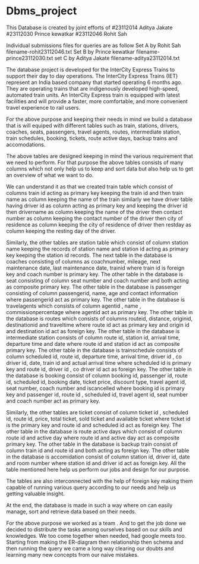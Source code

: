 # Dbms_project
This Database is created by joint efforts of
  #23112014 Aditya Jakate
  #23112030 Prince kewatkar
  #23112046 Rohit Sah

  Individual submissions files  for queries are as follow
   Set A by  Rohit Sah filename-rohit23112046.txt
   Set B  by Prince kewatkar filename-prince23112030.txt
   set C by Aditya Jakate filename-aditya23112014.txt

The database project is developed for the InterCity Express Trains to support their day to day operations. The InterCity Express Trains (IET) represent an India based company that started operating 6 months ago. They are operating trains that are indigenously developed high-speed, automated train units. An InterCity Express  train  is equipped with latest facilities and will provide a faster, more comfortable, and more convenient travel experience to rail users. 

For the above purpose and keeping their needs in mind we build a database that is will equiped with different tables such as train, stations, drivers, coaches, seats, passengers, travel agents, routes, intermediate station, train schedules, booking, tickets, route active days, backup trains and accomodations.

The above tables are designed keeping in mind the various requirement that we need to perform. For that purpose the above tables consists of many columns which not only help us to keep and sort data but also help us to get an overview of what we want to do.

We can understand it as that we created train table which consist of columns train id acting as primary key keeping the train id and then train name as column keeping the name of the train similarly we have driver table having driver id as column acting as primary key and keeping the driver id then drivername as column keeping the name of the driver then contact number as column keeping the contact number of the driver then city of residence as column keeping the city of residence of driver  then restday as column keeping the resting day of the driver.

Similarly, the other tables are station table which consist of column station name keeping the records of station name and station id acting as primary key keeping the station id records. The next table in the database is coaches consisting of columns as coachnumber, mileage, next maintenance date, last maintenance date, trainid where train id is foreign key and coach number is primary key. The other table in the database is seat consisting of column seat number and coach number and both acting as composite primary key. The other table in the database is passenger consisting of column passengerid, name, age and contact information where passengerid act as primary key. The other table in the database is travelagents which consists of column agentid , name , commissionpercentage where agentid act as primary key. The other table in the database is routes which consists of columns routeid, distance, originid, destinationid and traveltime where route id act as primary key and origin id and destination id act as foreign key. The other table in the database is intermediate station consists of column route id, station id, arrival time, departure time and date where route id and station id act as composite primary key. The other table in the database is trainschedule consists of column scheduled id, route id, departure time, arrival time, driver id , co driver id, date, train id and actual arrival time where scheduled id is primary key and route id, driver id , co driver id act as foreign key. The other table in the database is booking consist of column booking id, passenger id, route id, scheduled id, booking date, ticket price, discount type, travel agent id, seat number,  coach number and iscancelled where booking id is primary key and passenger id, route id , scheduled id, travel agent id, seat number and coach number act as primary key. 

Similarly, the other tables are ticket consist of column ticket id , scheduled id, route id, price, total ticket, sold ticket and available ticket where ticket id is the primary key and route id and scheduled id act as foreign key. The other table in the database is route active days which consist of column route id and active day where route id and active day act as composite primary key. The other table in the database is backup train consist of column train id and route id and both acting as foreign key. The other table in the database is accomidation consist of column station id, driver id, date and room number where station id and driver id act as foreign key. All the table mentioned here help us perform our jobs and design for our purpose. 

The tables are also interconnected with the help of foreign key making them capable of running various query according to our needs and help us getting valuable insight.

At the end, the database is made in such a way where on can easily manage, sort and retrieve data based on their needs. 

For the above purpose we worked as a team . And to get the job done we decided to distribute the tasks among ourselves based on our skills and knowledges. We too come together when needed, had google meets too. Starting from making the ER-diagram then relationship then schema and then running the query we came a long way clearing our doubts and learning many new concepts from our naive mistakes. 
  
